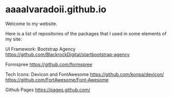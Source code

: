 # aaaalvaradoii.github.io

Welcome to my website.

Here is a list of repositories of the packages that I used in some elements of my site:

UI Framework: Bootstrap Agency
https://github.com/BlackrockDigital/startbootstrap-agency

Formspree
https://github.com/formspree

Tech Icons: Devicon and FontAwesome
https://github.com/konpa/devicon/
https://github.com/FortAwesome/Font-Awesome

Github Pages
https://pages.github.com/
